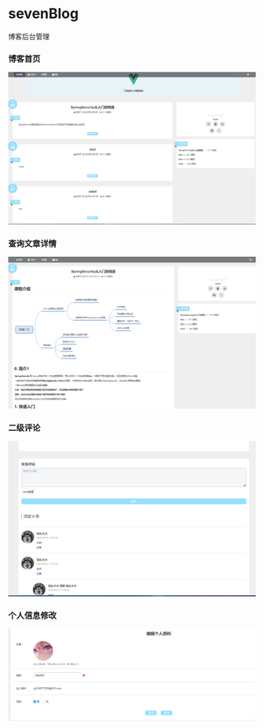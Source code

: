 # sevenBlog
博客后台管理
### 博客首页

![image-20230622110638396](img\image-20230622110638396.png)

### 查询文章详情

![image-20230622110812070](img\image-20230622110812070.png)

### 二级评论

![image-20230622110948857](img\image-20230622110948857.png)

### 个人信息修改

![image-20230622111019586](img\image-20230622111019586.png)
